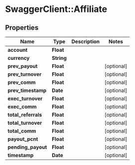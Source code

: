 # SwaggerClient::Affiliate

## Properties
Name | Type | Description | Notes
------------ | ------------- | ------------- | -------------
**account** | **Float** |  | 
**currency** | **String** |  | 
**prev_payout** | **Float** |  | [optional] 
**prev_turnover** | **Float** |  | [optional] 
**prev_comm** | **Float** |  | [optional] 
**prev_timestamp** | **Date** |  | [optional] 
**exec_turnover** | **Float** |  | [optional] 
**exec_comm** | **Float** |  | [optional] 
**total_referrals** | **Float** |  | [optional] 
**total_turnover** | **Float** |  | [optional] 
**total_comm** | **Float** |  | [optional] 
**payout_pcnt** | **Float** |  | [optional] 
**pending_payout** | **Float** |  | [optional] 
**timestamp** | **Date** |  | [optional] 


